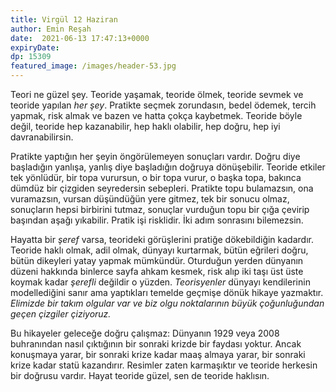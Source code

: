 ```yaml
---
title: Virgül 12 Haziran 
author: Emin Reşah
date:  2021-06-13 17:47:13+0000
expiryDate:
dp: 15309
featured_image: /images/header-53.jpg
---
```


Teori ne güzel şey. Teoride yaşamak, teoride ölmek, teoride sevmek ve teoride
yapılan *her şey*. Pratikte seçmek zorundasın, bedel ödemek, tercih yapmak,
risk almak ve bazen ve hatta çokça kaybetmek. Teoride böyle değil, teoride hep
kazanabilir, hep haklı olabilir, hep doğru, hep iyi davranabilirsin.

Pratikte yaptığın her şeyin öngörülemeyen sonuçları vardır. Doğru diye
başladığın yanlışa, yanlış diye başladığın doğruya dönüşebilir. Teoride etkiler
tek yönlüdür, bir topa vurursun, o bir topa vurur, o başka topa, bakınca dümdüz
bir çizgiden seyredersin sebepleri. Pratikte topu bulamazsın, ona vuramazsın,
vursan düşündüğün yere gitmez, tek bir sonucu olmaz, sonuçların hepsi birbirini
tutmaz, sonuçlar vurduğun topu bir çığa çevirip başından aşağı yıkabilir.
Pratik işi risklidir. İki adım sonrasını bilemezsin.

Hayatta bir *şeref* varsa, teorideki görüşlerini pratiğe dökebildiğin kadardır.
Teoride haklı olmak, adil olmak, dünyayı kurtarmak, bütün eğrileri doğru, bütün
dikeyleri yatay yapmak mümkündür. Oturduğun yerden dünyanın düzeni hakkında
binlerce sayfa ahkam kesmek, risk alıp iki taşı üst üste koymak kadar *şerefli*
değildir o yüzden. *Teorisyenler* dünyayı kendilerinin modellediğini sanır ama
yaptıkları temelde geçmişe dönük hikaye yazmaktır. *Elimizde bir takım olgular
var ve biz olgu noktalarının büyük çoğunluğundan geçen çizgiler çiziyoruz.* 

Bu hikayeler geleceğe doğru çalışmaz: Dünyanın 1929 veya 2008 buhranından nasıl
çıktığının bir sonraki krizde bir faydası yoktur. Ancak konuşmaya yarar, bir
sonraki krize kadar maaş almaya yarar, bir sonraki krize kadar statü
kazandırır. Resimler zaten karmaşıktır ve teoride herkesin bir doğrusu vardır.
Hayat teoride güzel, sen de teoride haklısın.
